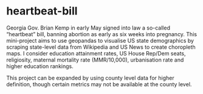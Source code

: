 # heartbeat-bill

Georgia Gov. Brian Kemp in early May signed into law a so-called “heartbeat” bill, banning abortion as early as six weeks into pregnancy. This mini-project aims to use geopandas to visualise US state demographics by scraping state-level data from Wikipedia and US News to create choropleth maps. I consider education attainment rates, US House Rep/Dem seats, religiosity, maternal mortality rate (MMR/10,000), urbanisation rate and higher education rankings. 

This project can be expanded by using county level data for higher definition, though certain metrics may not be available at the county level. 
